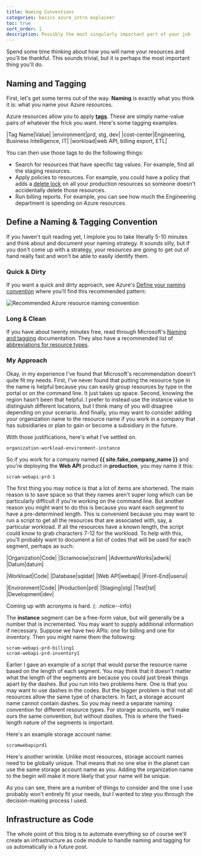 ```yaml
---
title: Naming Conventions
categories: basics azure_intro explainer
toc: true
sort_order: 1
description: Possibly the most singularly important part of your job
---
```

Spend some time thinking about how you will name your resources and you'll be thankful. This sounds trivial, but it is perhaps the most important thing you'll do.
<!--more-->

## Naming and Tagging

First, let's get some terms out of the way. **Naming** is exactly what you think it is: what you name your Azure resources.

Azure resources allow you to apply [**tags**](https://learn.microsoft.com/en-us/azure/azure-resource-manager/management/tag-resources). These are simply name-value pairs of whatever the frick you want. Here's some tagging examples.

|Tag Name|Value|
|environment|prd, stg, dev|
|cost-center|Engineering, Business Intelligence, IT|
|workload|web API, billing export, ETL|

You can then use those tags to do the following things:

- Search for resources that have specific tag values. For example, find all the staging resources.
- Apply policies to resources. For example, you could have a policy that adds a [delete lock](https://learn.microsoft.com/en-us/azure/azure-resource-manager/management/lock-resources?tabs=json) on all your production resources so someone doesn't accidentally delete those resources.
- Run billing reports. For example, you can see how much the Engineering department is spending on Azure resources.

## Define a Naming & Tagging Convention

If you haven't quit reading yet, I implore you to take literally 5-10 minutes and think about and document your naming strategy. It sounds silly, but if you don't come up with a strategy, your resources are going to get out of hand really fast and won't be able to easily identify them.

### Quick & Dirty

If you want a quick and dirty approach, see Azure's [Define your naming convention](https://learn.microsoft.com/en-us/azure/cloud-adoption-framework/ready/azure-best-practices/resource-naming) where you'll find this recommended pattern:

![Recommended Azure resource naming convention](https://learn.microsoft.com/en-us/azure/cloud-adoption-framework/_images/ready/resource-naming.png)

### Long & Clean

If you have about twenty minutes free, read through Microsoft's [Naming and tagging](https://learn.microsoft.com/en-us/azure/cloud-adoption-framework/ready/azure-best-practices/naming-and-tagging) documentation. They also have a recommended list of [abbreviations for resource types](https://learn.microsoft.com/en-us/azure/cloud-adoption-framework/ready/azure-best-practices/resource-abbreviations).

### My Approach

Okay, in my experience I've found that Microsoft's recommendation doesn't quite fit my needs. First, I've never found that putting the resource type in the name is helpful because you can easily group resources by type in the portal or on the command line. It just takes up space. Second, knowing the region hasn't been that helpful. I prefer to instead use the instance value to distinguish different locations, but I think many of you will disagree depending on your scenario. And finally, you may want to consider adding your organization name to the resource name if you work in a company that has subsidiaries or plan to gain or become a subsidiary in the future.

With those justifications, here's what I've settled on.

```
organization-workload-environment-instance
```

So if you work for a company named **{{ site.fake_company_name }}** and you're deploying the **Web API** product in **production**, you may name it this:

```
scram-webapi-prd-1
```

The first thing you may notice is that a lot of items are shortened. The main reason is to save space so that they names aren't super long which can be particularly difficult if you're working on the command line. But another reason you might want to do this is because you want each segment to have a pre-determined length. This is convenient because you may want to run a script to get all the resources that are associated with, say, a particular workload. If all the resources have a known length, the script could know to grab characters 7-12 for the workload. To help with this, you'll probably want to document a list of codes that will be used for each segment, perhaps as such:

|Organization|Code|
|Scramoose|scram|
|AdventureWorks|adwrk|
|Datum|datum|

|Workload|Code|
|Database|sqldat|
|Web API|webapi|
|Front-End|userui|

|Environment|Code|
|Production|prd|
|Staging|stg|
|Test|tst|
|Development|dev|

Coming up with acronyms is hard.
{: .notice--info}

The **instance** segment can be a free-form value, but will generally be a number that is incremented. You may want to supply additional information if necessary. Suppose we have two APIs: one for billing and one for inventory. Then you might name them the following:

```
scram-webapi-prd-billing1
scram-webapi-prd-inventory1
```

Earlier I gave an example of a script that would parse the resource name based on the length of each segment. You may think that it doesn't matter what the length of the segments are because you could just break things apart by the dashes. But you run into two problems here. One is that you may want to use dashes in the codes. But the bigger problem is that not all resources allow the same type of characters. In fact, a storage account name cannot contain dashes. So you may need a separate naming convention for different resource types. For storage accounts, we'll make ours the same convention, but without dashes. This is where the fixed-length nature of the segments is important.

Here's an example storage account name:

```
scramwebapiprd1
```

Here's another wrinkle. Unlike most resources, storage account names need to be globally unique. That means that no one else in the planet can use the same storage account name as you. Adding the organization name to the begin will make it more likely that your name will be unique.

As you can see, there are a number of things to consider and the one I use probably won't entirely fit your needs, but I wanted to step you through the decision-making process I used.

## Infrastructure as Code

The whole point of this blog is to automate everything so of course we'll create an infrastructure as code module to handle naming and tagging for us automatically in a future post.